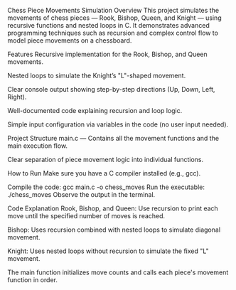 Chess Piece Movements Simulation
Overview
This project simulates the movements of chess pieces — Rook, Bishop, Queen, and Knight — using recursive functions and nested loops in C. It demonstrates advanced programming techniques such as recursion and complex control flow to model piece movements on a chessboard.

Features
Recursive implementation for the Rook, Bishop, and Queen movements.

Nested loops to simulate the Knight’s "L"-shaped movement.

Clear console output showing step-by-step directions (Up, Down, Left, Right).

Well-documented code explaining recursion and loop logic.

Simple input configuration via variables in the code (no user input needed).

Project Structure
main.c — Contains all the movement functions and the main execution flow.

Clear separation of piece movement logic into individual functions.

How to Run
Make sure you have a C compiler installed (e.g., gcc).

Compile the code:
gcc main.c -o chess_moves
Run the executable:
./chess_moves
Observe the output in the terminal.

Code Explanation
Rook, Bishop, and Queen: Use recursion to print each move until the specified number of moves is reached.

Bishop: Uses recursion combined with nested loops to simulate diagonal movement.

Knight: Uses nested loops without recursion to simulate the fixed "L" movement.

The main function initializes move counts and calls each piece's movement function in order.
